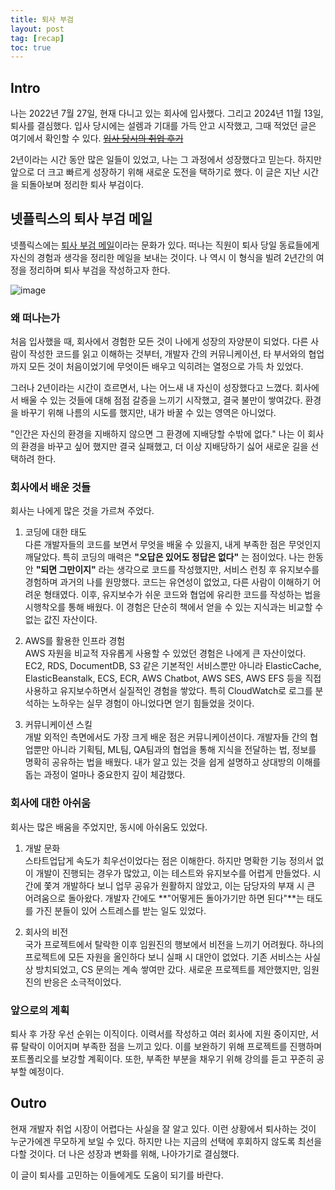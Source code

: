 ```yaml
---
title: 퇴사 부검
layout: post
tag: [recap]
toc: true
---
```


## Intro

나는 2022년 7월 27일, 현재 다니고 있는 회사에 입사했다. 그리고 2024년 11월 13일, 퇴사를 결심했다. 입사 당시에는 설렘과 기대를 가득 안고 시작했고, 그때 적었던 글은 여기에서 확인할 수 있다. ~~[입사 당시의 취업 후기](https://hobit22.tistory.com/87)~~ 

2년이라는 시간 동안 많은 일들이 있었고, 나는 그 과정에서 성장했다고 믿는다. 하지만 앞으로 더 크고 빠르게 성장하기 위해 새로운 도전을 택하기로 했다. 이 글은 지난 시간을 되돌아보며 정리한 퇴사 부검이다.

## 넷플릭스의 퇴사 부검 메일

넷플릭스에는 [퇴사 부검 메일](https://v.daum.net/v/5e54ead52007421c9da29a4b)이라는 문화가 있다. 떠나는 직원이 퇴사 당일 동료들에게 자신의 경험과 생각을 정리한 메일을 보내는 것이다. 나 역시 이 형식을 빌려 2년간의 여정을 정리하며 퇴사 부검을 작성하고자 한다.

![image](https://github.com/user-attachments/assets/be277c2a-3209-4d41-a159-121a51c19f68)

### 왜 떠나는가
처음 입사했을 때, 회사에서 경험한 모든 것이 나에게 성장의 자양분이 되었다. 다른 사람이 작성한 코드를 읽고 이해하는 것부터, 개발자 간의 커뮤니케이션, 타 부서와의 협업까지 모든 것이 처음이었기에 무엇이든 배우고 익히려는 열정으로 가득 차 있었다.

그러나 2년이라는 시간이 흐르면서, 나는 어느새 내 자신이 성장했다고 느꼈다. 회사에서 배울 수 있는 것들에 대해 점점 갈증을 느끼기 시작했고, 결국 불만이 쌓여갔다. 환경을 바꾸기 위해 나름의 시도를 했지만, 내가 바꿀 수 있는 영역은 아니었다.

"인간은 자신의 환경을 지배하지 않으면 그 환경에 지배당할 수밖에 없다."
나는 이 회사의 환경을 바꾸고 싶어 했지만 결국 실패했고, 더 이상 지배당하기 싫어 새로운 길을 선택하려 한다.

### 회사에서 배운 것들
회사는 나에게 많은 것을 가르쳐 주었다.

1. 코딩에 대한 태도     
다른 개발자들의 코드를 보면서 무엇을 배울 수 있을지, 내게 부족한 점은 무엇인지 깨달았다. 특히 코딩의 매력은 **"오답은 있어도 정답은 없다"** 는 점이었다. 나는 한동안 **"되면 그만이지"** 라는 생각으로 코드를 작성했지만, 서비스 런칭 후 유지보수를 경험하며 과거의 나를 원망했다.
코드는 유연성이 없었고, 다른 사람이 이해하기 어려운 형태였다. 이후, 유지보수가 쉬운 코드와 협업에 유리한 코드를 작성하는 법을 시행착오를 통해 배웠다. 이 경험은 단순히 책에서 얻을 수 있는 지식과는 비교할 수 없는 값진 자산이다.

2. AWS를 활용한 인프라 경험     
AWS 자원을 비교적 자유롭게 사용할 수 있었던 경험은 나에게 큰 자산이었다. EC2, RDS, DocumentDB, S3 같은 기본적인 서비스뿐만 아니라 ElasticCache, ElasticBeanstalk, ECS, ECR, AWS Chatbot, AWS SES, AWS EFS 등을 직접 사용하고 유지보수하면서 실질적인 경험을 쌓았다.
특히 CloudWatch로 로그를 분석하는 노하우는 실무 경험이 아니었다면 얻기 힘들었을 것이다.

3. 커뮤니케이션 스킬    
개발 외적인 측면에서도 가장 크게 배운 점은 커뮤니케이션이다. 개발자들 간의 협업뿐만 아니라 기획팀, ML팀, QA팀과의 협업을 통해 지식을 전달하는 법, 정보를 명확히 공유하는 법을 배웠다. 내가 알고 있는 것을 쉽게 설명하고 상대방의 이해를 돕는 과정이 얼마나 중요한지 깊이 체감했다.

### 회사에 대한 아쉬움
회사는 많은 배움을 주었지만, 동시에 아쉬움도 있었다.

1. 개발 문화    
스타트업답게 속도가 최우선이었다는 점은 이해한다. 하지만 명확한 기능 정의서 없이 개발이 진행되는 경우가 많았고, 이는 테스트와 유지보수를 어렵게 만들었다. 시간에 쫓겨 개발하다 보니 업무 공유가 원활하지 않았고, 이는 담당자의 부재 시 큰 어려움으로 돌아왔다.
개발자 간에도 **"어떻게든 돌아가기만 하면 된다"**는 태도를 가진 분들이 있어 스트레스를 받는 일도 있었다.

2. 회사의 비전  
국가 프로젝트에서 탈락한 이후 임원진의 행보에서 비전을 느끼기 어려웠다. 하나의 프로젝트에 모든 자원을 올인하다 보니 실패 시 대안이 없었다. 기존 서비스는 사실상 방치되었고, CS 문의는 계속 쌓여만 갔다. 새로운 프로젝트를 제안했지만, 임원진의 반응은 소극적이었다.

### 앞으로의 계획
퇴사 후 가장 우선 순위는 이직이다. 이력서를 작성하고 여러 회사에 지원 중이지만, 서류 탈락이 이어지며 부족한 점을 느끼고 있다. 이를 보완하기 위해 프로젝트를 진행하며 포트폴리오를 보강할 계획이다.
또한, 부족한 부분을 채우기 위해 강의를 듣고 꾸준히 공부할 예정이다.

## Outro

현재 개발자 취업 시장이 어렵다는 사실을 잘 알고 있다. 이런 상황에서 퇴사하는 것이 누군가에겐 무모하게 보일 수 있다. 하지만 나는 지금의 선택에 후회하지 않도록 최선을 다할 것이다. 더 나은 성장과 변화를 위해, 나아가기로 결심했다.

이 글이 퇴사를 고민하는 이들에게도 도움이 되기를 바란다.